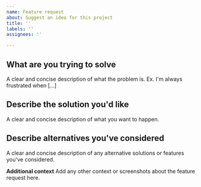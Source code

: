 ```yaml
---
name: Feature request
about: Suggest an idea for this project
title: ''
labels: ''
assignees: ''

---
```


## What are you trying to solve
A clear and concise description of what the problem is. Ex. I'm always frustrated when [...]

## Describe the solution you'd like
A clear and concise description of what you want to happen.

## Describe alternatives you've considered
A clear and concise description of any alternative solutions or features you've considered.

**Additional context**
Add any other context or screenshots about the feature request here.
